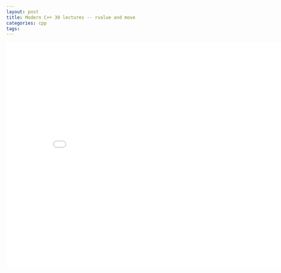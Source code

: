 ```yaml
---
layout: post
title: Modern C++ 30 lectures -- rvalue and move
categories: cpp
tags:
---
```


<center><embed src="/pdfs/posts/Modern cpp 30 lecture — rvalue and move.pdf" width="850" height="600"></center>
